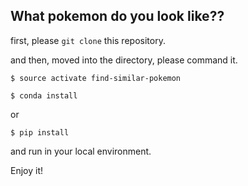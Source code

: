 ## What pokemon do you look like??

first, please `git clone` this repository.

and then, moved into the directory, please command it.

```
$ source activate find-similar-pokemon
```

```
$ conda install 
```
or
```
$ pip install 
```

and run in your local environment. 

Enjoy it!